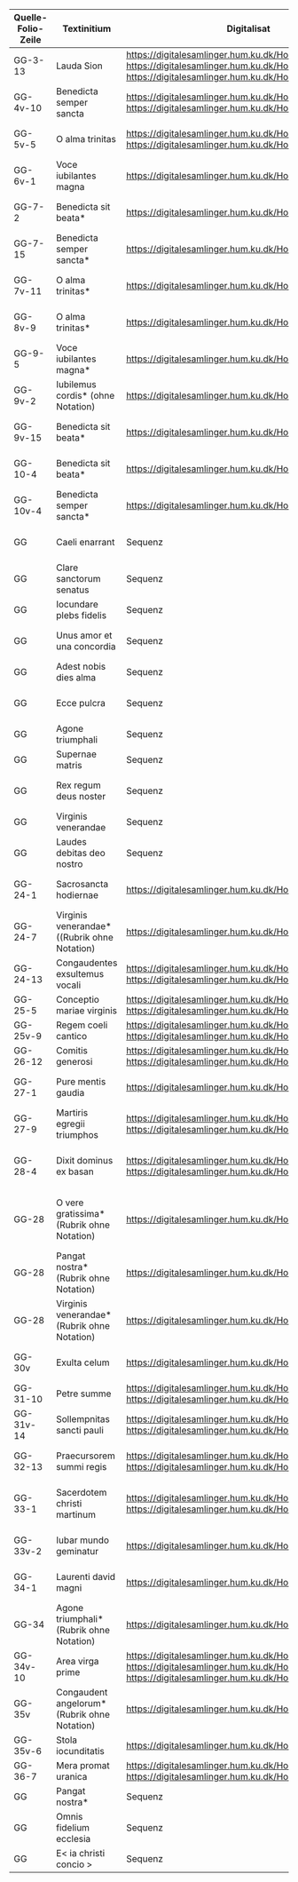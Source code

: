 | Quelle-Folio-Zeile | Textinitium | Digitalisat | Festtag | Nachweis Text |
|--|--|--|--|--|
| GG-3-13 | Lauda Sion | https://digitalesamlinger.hum.ku.dk/Home/Details/229553 https://digitalesamlinger.hum.ku.dk/Home/Details/229554 https://digitalesamlinger.hum.ku.dk/Home/Details/229555 | Corpus Christi | AH 50, 385 |
| GG-4v-10 | Benedicta semper sancta | https://digitalesamlinger.hum.ku.dk/Home/Details/229556 https://digitalesamlinger.hum.ku.dk/Home/Details/229557 | Dominica II post Pentecostem | AH 7, 95, AH 53, 81 |
| GG-5v-5 | O alma trinitas | https://digitalesamlinger.hum.ku.dk/Home/Details/229558 https://digitalesamlinger.hum.ku.dk/Home/Details/229559 | Dominica III post Pentecostem | AH 7, 97 |
| GG-6v-1 | Voce iubilantes magna | https://digitalesamlinger.hum.ku.dk/Home/Details/229560 | Dominica IV post Pentecostem | AH 10, 37 |
| GG-7-2 | Benedicta sit beata* | https://digitalesamlinger.hum.ku.dk/Home/Details/229561 | Dominica VI post Pentecostem | AH 7, 96, AH 53, 81b |
| GG-7-15 | Benedicta semper sancta* | https://digitalesamlinger.hum.ku.dk/Home/Details/229561 | Dominica VII post Pentecostem | AH 7, 95, AH 53, 81 |
| GG-7v-11 | O alma trinitas*  | https://digitalesamlinger.hum.ku.dk/Home/Details/229562 | Dominica VIII post Pentecostem | AH 7, 97 |
| GG-8v-9 | O alma trinitas*  | https://digitalesamlinger.hum.ku.dk/Home/Details/229592 | Dominica XIV post Pentecostem | AH 7, 97 |
| GG-9-5 | Voce iubilantes magna* | https://digitalesamlinger.hum.ku.dk/Home/Details/229593 | Dominica XV post Pentecostem | AH 10, 37 |
| GG-9v-2 | Iubilemus cordis* (ohne Notation) | https://digitalesamlinger.hum.ku.dk/Home/Details/229594 | Dominica XVI post Pentecostem | AH 54, 165 |
| GG-9v-15 | Benedicta sit beata* | https://digitalesamlinger.hum.ku.dk/Home/Details/229594 | Dominica XVII post Pentecostem | AH 7, 96, AH 53, 81b | 
| GG-10-4 | Benedicta sit beata* | https://digitalesamlinger.hum.ku.dk/Home/Details/229595 | Dominica XXII post Pentecostem | AH 7, 96, AH 53, 81b |
| GG-10v-4 | Benedicta semper sancta* | https://digitalesamlinger.hum.ku.dk/Home/Details/229596 | Dominica XXIII post Pentecostem | AH 7, 95, AH 53, 81 |
| GG | Caeli enarrant | Sequenz | Apostoli ? | AH 50, 267 (11a–13) |
| GG | Clare sanctorum senatus | Sequenz | Apostoli | AH 53, 228 |
| GG | Iocundare plebs fidelis | Sequenz | Evangelistae | AH 55,7 |
| GG | Unus amor et una concordia | Sequenz | Martyr et episcopus | AH 8, 281, AH 54, 79 |
| GG | Adest nobis dies alma | Sequenz | Martyr| AH 53:, 241 |
| GG | Ecce pulcra | Sequenz | Plures martyres et virgines | AH 7, 116, AH 53,114 |
| GG | Agone triumphali | Sequenz | Plures martyres | AH 53, 229 |
| GG | Supernae matris | Sequenz | Sancti | AH 55, 37 (1–2) |
| GG | Rex regum deus noster | Sequenz | Confessor ?| AH 53, 243 (15–18) |
| GG | Virginis venerandae | Sequenz | Virgo et martyr | AH 53, 246 |
| GG | Laudes debitas deo nostro | Sequenz | Virgo et martyr | AH 54, 62 |
| GG-24-1 | Sacrosancta hodiernae | https://digitalesamlinger.hum.ku.dk/Home/Details/229550 | Andreas | AH 54, 30 (14–19) |
| GG-24-7 | Virginis venerandae* ((Rubrik ohne Notation) | https://digitalesamlinger.hum.ku.dk/Home/Details/229550 | Barbara | AH 53, 246 |
| GG-24-13 | Congaudentes exsultemus vocali | https://digitalesamlinger.hum.ku.dk/Home/Details/229550 https://digitalesamlinger.hum.ku.dk/Home/Details/229551 | Nicholaus | AH 54, 66 (1–21) |
| GG-25-5 | Conceptio mariae virginis | https://digitalesamlinger.hum.ku.dk/Home/Details/229563 https://digitalesamlinger.hum.ku.dk/Home/Details/229564 | Conceptio Mariae | AH 54, 188 |
| GG-25v-9 | Regem coeli cantico | https://digitalesamlinger.hum.ku.dk/Home/Details/229564 https://digitalesamlinger.hum.ku.dk/Home/Details/229566 | Lucia | nicht in AH |
| GG-26-12 | Comitis generosi | https://digitalesamlinger.hum.ku.dk/Home/Details/229566 https://digitalesamlinger.hum.ku.dk/Home/Details/229565 | Translatio Magni | nicht in AH |
| GG-27-1 | Pure mentis gaudia | https://digitalesamlinger.hum.ku.dk/Home/Details/229567 | Agnes | AH 40, 138 (8a–12b) |
| GG-27-9 | Martiris egregii triumphos | https://digitalesamlinger.hum.ku.dk/Home/Details/229567 https://digitalesamlinger.hum.ku.dk/Home/Details/229568 | Vincentius | AH 55, 340 |
| GG-28-4 | Dixit dominus ex basan | https://digitalesamlinger.hum.ku.dk/Home/Details/229569 https://digitalesamlinger.hum.ku.dk/Home/Details/229570 | Conversio Pauli |AH 50, 269 (1–7b, Lac., 9a–10) |
| GG-28| O vere gratissima* (Rubrik ohne Notation) | https://digitalesamlinger.hum.ku.dk/Home/Details/229570 | Octava Agnetis | AH 40, 138, Divisio: Pure mentis |
| GG-28 | Pangat nostra* (Rubrik ohne Notation) | https://digitalesamlinger.hum.ku.dk/Home/Details/229570 | Iohn Crysostom  | AH 9, 390 |
| GG-28 | Virginis venerandae* (Rubrik ohne Notation) | https://digitalesamlinger.hum.ku.dk/Home/Details/229570 | Brigid | AH 53, 246 |
| GG-30v | Exulta celum | https://digitalesamlinger.hum.ku.dk/Home/Details/229574 | Iohannes Baptista | AH 9, 243 (1–9a) |
| GG-31-10 | Petre summe | https://digitalesamlinger.hum.ku.dk/Home/Details/229576 https://digitalesamlinger.hum.ku.dk/Home/Details/229577 | Petrus et Paulus | AH 53, 210 |
| GG-31v-14 | Sollempnitas sancti pauli | https://digitalesamlinger.hum.ku.dk/Home/Details/229577 https://digitalesamlinger.hum.ku.dk/Home/Details/229578 | Paulus | AH 53, 205 |
| GG-32-13 | Praecursorem summi regis | https://digitalesamlinger.hum.ku.dk/Home/Details/229578 https://digitalesamlinger.hum.ku.dk/Home/Details/229579 | Octava Iohannis Baptistae | AH 42, 252 (1–10a) |
| GG-33-1 | Sacerdotem christi martinum | https://digitalesamlinger.hum.ku.dk/Home/Details/229580 https://digitalesamlinger.hum.ku.dk/Home/Details/229581 | Translatio Martini |AH 53, 181 (1–6, Lac., 17–18) |
| GG-33v-2 | Iubar mundo geminatur | https://digitalesamlinger.hum.ku.dk/Home/Details/229581 | Octava Petri et Pauli | AH 42, 312 (1a–2b) |
| GG-34-1 | Laurenti david magni | https://digitalesamlinger.hum.ku.dk/Home/Details/229582 | Laurentius | AH 53, 173 (12–14) |
| GG-34 | Agone triumphali* (Rubrik ohne Notation) | https://digitalesamlinger.hum.ku.dk/Home/Details/229583 | Hippolytus | AH 53, 229 |
| GG-34v-10 | Area virga prime | https://digitalesamlinger.hum.ku.dk/Home/Details/229583 https://digitalesamlinger.hum.ku.dk/Home/Details/229584 https://digitalesamlinger.hum.ku.dk/Home/Details/229585 | Assumptio Mariae | AH 7, 107, AH 53, 106a |
| GG-35v | Congaudent angelorum* (Rubrik ohne Notation) | https://digitalesamlinger.hum.ku.dk/Home/Details/229585 | Infra octavam assumptionis Mariae | AH 53, 104 |
| GG-35v-6 | Stola iocunditatis | https://digitalesamlinger.hum.ku.dk/Home/Details/229585 | Octava Laurentii | AH 54, 61 (1–12) |
| GG-36-7 | Mera promat uranica | https://digitalesamlinger.hum.ku.dk/Home/Details/229586 https://digitalesamlinger.hum.ku.dk/Home/Details/229587 | Leonardus | nicht in AH |
| GG | Pangat nostra* | Sequenz | Brictius | AH 9, 390 |
| GG | Omnis fidelium ecclesia | Sequenz | Edmundus<sup>6</sup> | AH 40, 191 (3a–11) |
| GG | E< ia christi concio > | Sequenz | Caecilia | nicht in AH |

